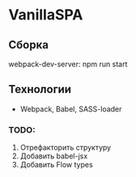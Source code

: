 # VanillaSPA
<h2>Сборка</h2>
<p>webpack-dev-server: npm run start </p>
<p><build: npm run build/p>
<h2>Технологии</h2>
<ul>
  <li>Webpack, Babel, SASS-loader</li>
</ul>
<h3>TODO:</h3>
  <ol>
    <li>Отрефакторить структуру</li>
    <li>Добавить babel-jsx</li>
    <li>Добавить Flow types</li>
  </ol>
 
